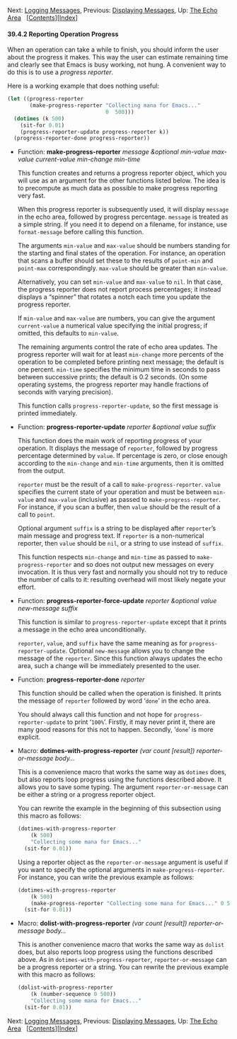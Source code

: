 

Next: [Logging Messages](Logging-Messages.html), Previous: [Displaying Messages](Displaying-Messages.html), Up: [The Echo Area](The-Echo-Area.html)   \[[Contents](index.html#SEC_Contents "Table of contents")]\[[Index](Index.html "Index")]

#### 39.4.2 Reporting Operation Progress

When an operation can take a while to finish, you should inform the user about the progress it makes. This way the user can estimate remaining time and clearly see that Emacs is busy working, not hung. A convenient way to do this is to use a *progress reporter*.

Here is a working example that does nothing useful:

```lisp
(let ((progress-reporter
       (make-progress-reporter "Collecting mana for Emacs..."
                               0  500)))
  (dotimes (k 500)
    (sit-for 0.01)
    (progress-reporter-update progress-reporter k))
  (progress-reporter-done progress-reporter))
```

*   Function: **make-progress-reporter** *message \&optional min-value max-value current-value min-change min-time*

    This function creates and returns a progress reporter object, which you will use as an argument for the other functions listed below. The idea is to precompute as much data as possible to make progress reporting very fast.

    When this progress reporter is subsequently used, it will display `message` in the echo area, followed by progress percentage. `message` is treated as a simple string. If you need it to depend on a filename, for instance, use `format-message` before calling this function.

    The arguments `min-value` and `max-value` should be numbers standing for the starting and final states of the operation. For instance, an operation that scans a buffer should set these to the results of `point-min` and `point-max` correspondingly. `max-value` should be greater than `min-value`.

    Alternatively, you can set `min-value` and `max-value` to `nil`. In that case, the progress reporter does not report process percentages; it instead displays a “spinner” that rotates a notch each time you update the progress reporter.

    If `min-value` and `max-value` are numbers, you can give the argument `current-value` a numerical value specifying the initial progress; if omitted, this defaults to `min-value`.

    The remaining arguments control the rate of echo area updates. The progress reporter will wait for at least `min-change` more percents of the operation to be completed before printing next message; the default is one percent. `min-time` specifies the minimum time in seconds to pass between successive prints; the default is 0.2 seconds. (On some operating systems, the progress reporter may handle fractions of seconds with varying precision).

    This function calls `progress-reporter-update`, so the first message is printed immediately.

<!---->

*   Function: **progress-reporter-update** *reporter \&optional value suffix*

    This function does the main work of reporting progress of your operation. It displays the message of `reporter`, followed by progress percentage determined by `value`. If percentage is zero, or close enough according to the `min-change` and `min-time` arguments, then it is omitted from the output.

    `reporter` must be the result of a call to `make-progress-reporter`. `value` specifies the current state of your operation and must be between `min-value` and `max-value` (inclusive) as passed to `make-progress-reporter`. For instance, if you scan a buffer, then `value` should be the result of a call to `point`.

    Optional argument `suffix` is a string to be displayed after `reporter`’s main message and progress text. If `reporter` is a non-numerical reporter, then `value` should be `nil`, or a string to use instead of `suffix`.

    This function respects `min-change` and `min-time` as passed to `make-progress-reporter` and so does not output new messages on every invocation. It is thus very fast and normally you should not try to reduce the number of calls to it: resulting overhead will most likely negate your effort.

<!---->

*   Function: **progress-reporter-force-update** *reporter \&optional value new-message suffix*

    This function is similar to `progress-reporter-update` except that it prints a message in the echo area unconditionally.

    `reporter`, `value`, and `suffix` have the same meaning as for `progress-reporter-update`. Optional `new-message` allows you to change the message of the `reporter`. Since this function always updates the echo area, such a change will be immediately presented to the user.

<!---->

*   Function: **progress-reporter-done** *reporter*

    This function should be called when the operation is finished. It prints the message of `reporter` followed by word ‘`done`’ in the echo area.

    You should always call this function and not hope for `progress-reporter-update` to print ‘`100%`’. Firstly, it may never print it, there are many good reasons for this not to happen. Secondly, ‘`done`’ is more explicit.

<!---->

*   Macro: **dotimes-with-progress-reporter** *(var count \[result]) reporter-or-message body…*

    This is a convenience macro that works the same way as `dotimes` does, but also reports loop progress using the functions described above. It allows you to save some typing. The argument `reporter-or-message` can be either a string or a progress reporter object.

    You can rewrite the example in the beginning of this subsection using this macro as follows:

    ```lisp
    (dotimes-with-progress-reporter
        (k 500)
        "Collecting some mana for Emacs..."
      (sit-for 0.01))
    ```

    Using a reporter object as the `reporter-or-message` argument is useful if you want to specify the optional arguments in `make-progress-reporter`. For instance, you can write the previous example as follows:

    ```lisp
    (dotimes-with-progress-reporter
        (k 500)
        (make-progress-reporter "Collecting some mana for Emacs..." 0 500 0 1 1.5)
      (sit-for 0.01))
    ```

<!---->

*   Macro: **dolist-with-progress-reporter** *(var count \[result]) reporter-or-message body…*

    This is another convenience macro that works the same way as `dolist` does, but also reports loop progress using the functions described above. As in `dotimes-with-progress-reporter`, `reporter-or-message` can be a progress reporter or a string. You can rewrite the previous example with this macro as follows:

    ```lisp
    (dolist-with-progress-reporter
        (k (number-sequence 0 500))
        "Collecting some mana for Emacs..."
      (sit-for 0.01))
    ```

Next: [Logging Messages](Logging-Messages.html), Previous: [Displaying Messages](Displaying-Messages.html), Up: [The Echo Area](The-Echo-Area.html)   \[[Contents](index.html#SEC_Contents "Table of contents")]\[[Index](Index.html "Index")]
